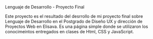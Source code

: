Lenguaje de Desarrollo - Proyecto Final

Este proyecto es el resultado del desrrollo de mi proyecto final sobre Lenguaje de Desarrollo en el Postgrado de Diseño UX y dirección de Proyectos Web en Elisava.
Es una página simple donde se utilizaron los conocimeintos entregados en clases de Html, CSS y JavaScript.
